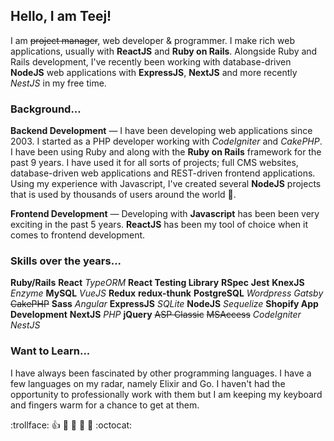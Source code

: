 ## Hello, I am Teej!

I am <del>project manager</del>, web developer & programmer. I make rich web applications, usually with **ReactJS** and **Ruby on Rails**. Alongside Ruby and Rails development, I've recently been working with database-driven **NodeJS** web applications with **ExpressJS**, **NextJS** and more recently _NestJS_ in my free time.

### Background...

**Backend Development** — I have been developing web applications since 2003. I started as a PHP developer working with _CodeIgniter_ and _CakePHP_. I have been using Ruby and along with the **Ruby on Rails** framework for the past 9 years. I have used it for all sorts of projects; full CMS websites, database-driven web applications and REST-driven frontend applications. Using my experience with Javascript, I've created several **NodeJS** projects that is used by thousands of users around the world 🥰.

**Frontend Development** — Developing with **Javascript** has been been very exciting in the past 5 years. **ReactJS** has been my tool of choice when it comes to frontend development.

### Skills over the years...

**Ruby/Rails** **React** _TypeORM_ **React Testing Library** **RSpec** **Jest** **KnexJS**  _Enzyme_ **MySQL**  _VueJS_ **Redux** **redux-thunk** **PostgreSQL** _Wordpress_ _Gatsby_ ~~CakePHP~~ **Sass** _Angular_ **ExpressJS** _SQLite_ **NodeJS**  _Sequelize_ **Shopify App Development** **NextJS** _PHP_ **jQuery** ~~ASP Classic~~ ~~MSAccess~~ _CodeIgniter_ _NestJS_

### Want to Learn...

I have always been fascinated by other programming languages. I have a few languages on my radar, namely Elixir and Go. I haven't had the opportunity to professionally work with them but I am keeping my keyboard and fingers warm for a chance to get at them.

:trollface: :+1: :camel: :tada: :rocket: :metal: :octocat:
